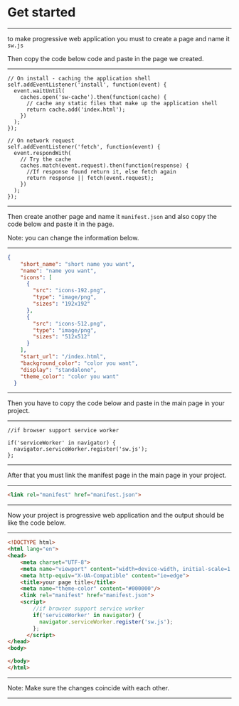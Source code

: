 # Get started

---

to make progressive web application you must to create a page and name it `sw.js`

Then copy the code below code and paste in the page we created.

---

```JS
// On install - caching the application shell
self.addEventListener('install', function(event) {
  event.waitUntil(
    caches.open('sw-cache').then(function(cache) {
      // cache any static files that make up the application shell
      return cache.add('index.html');
    })
  );
});

// On network request
self.addEventListener('fetch', function(event) {
  event.respondWith(
    // Try the cache
    caches.match(event.request).then(function(response) {
      //If response found return it, else fetch again
      return response || fetch(event.request);
    })
  );
});
```

---

Then create another page and name it `manifest.json` and also copy the code below and paste it in the page.

Note: you can change the information below.

---

```JSON
{
    "short_name": "short name you want",
    "name": "name you want",
    "icons": [
      {
        "src": "icons-192.png",
        "type": "image/png",
        "sizes": "192x192"
      },
      {
        "src": "icons-512.png",
        "type": "image/png",
        "sizes": "512x512"
      }
    ],
    "start_url": "/index.html",
    "background_color": "color you want",
    "display": "standalone",
    "theme_color": "color you want"
  }
```

---

Then you have to copy the code below and paste in the main page in your project.

---

```JS
//if browser support service worker

if('serviceWorker' in navigator) {
  navigator.serviceWorker.register('sw.js');
};
```

---

After that you must link the manifest page in the main page in your project.

---

```HTML
<link rel="manifest" href="manifest.json">
```

---

Now your project is progressive web application and the output should be like the code below.

---

```HTML
<!DOCTYPE html>
<html lang="en">
<head>
    <meta charset="UTF-8">
    <meta name="viewport" content="width=device-width, initial-scale=1.0">
    <meta http-equiv="X-UA-Compatible" content="ie=edge">
    <title>your page title</title>
    <meta name="theme-color" content="#000000"/>
    <link rel="manifest" href="manifest.json">
    <script>
        //if browser support service worker
        if('serviceWorker' in navigator) {
          navigator.serviceWorker.register('sw.js');
        };
      </script>
</head>
<body>

</body>
</html>
```

---

Note: Make sure the changes coincide with each other.

---
